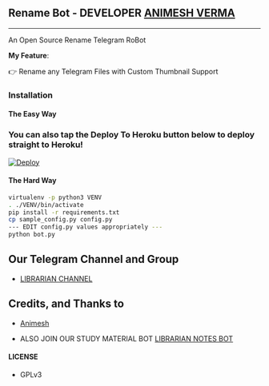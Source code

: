 ## Rename Bot - DEVELOPER [ANIMESH VERMA](https://t.me/Animesh_941)
---

An Open Source Rename Telegram RoBot

**My Feature**:

👉 Rename any Telegram Files with Custom Thumbnail Support

### Installation

#### The Easy Way

### You can also tap the Deploy To Heroku button below to deploy straight to Heroku!

[![Deploy](https://www.herokucdn.com/deploy/button.svg)](https://www.heroku.com/deploy?template=https://github.com/Animesh-941/Rename-941-Bot/tree/master)

#### The Hard Way

```sh
virtualenv -p python3 VENV
. ./VENV/bin/activate
pip install -r requirements.txt
cp sample_config.py config.py
--- EDIT config.py values appropriately ---
python bot.py
```
## Our Telegram Channel and Group

* [LIBRARIAN CHANNEL](https://telegram.dog/Channel_Librarian)

## Credits, and Thanks to

* [Animesh](https://telegram.dog/Animesh_941)

- ALSO JOIN OUR STUDY MATERIAL BOT [LIBRARIAN NOTES BOT](https://telegram.dog/Librarian_Notes_Bot)

#### LICENSE
- GPLv3

